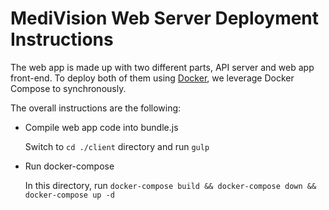 # MediVision Web Server Deployment Instructions

The web app is made up with two different parts, API server and web app front-end. To deploy both of them using [Docker](www.docker.com), we leverage Docker Compose to synchronously. 

The overall instructions are the following:

- Compile web app code into bundle.js

    Switch to `cd ./client` directory and run `gulp`

- Run docker-compose

    In this directory, run `docker-compose build && docker-compose down && docker-compose up -d`

